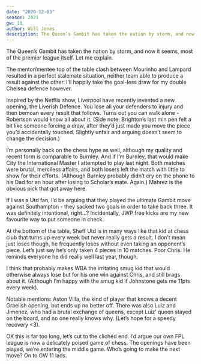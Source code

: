 ```yaml
---
date: "2020-12-03"
season: 2021
gw: 10
author: Will Jones
description: The Queen’s Gambit has taken the nation by storm, and now it seems, most of the premier league itself. Let me explain.
---
```


The Queen’s Gambit has taken the nation by storm, and now it seems, most of the premier league itself. Let me explain.

The mentor/mentee top of the table clash between Mourinho and Lampard resulted in a perfect stalemate situation, neither team able to produce a result against the other. I’ll happily take the goal-less draw for my double Chelsea defence however.

Inspired by the Netflix show, Liverpool have recently invented a new opening, the Liverish Defence. You lose all your defenders to injury and then bemoan every result that follows. Turns out you can walk alone - Robertson would know all about it. (Side note: Brighton’s last min pen felt a bit like someone forcing a draw, after they’d just made you move the piece you’d accidentally touched. Slightly unfair and arguing doesn’t seem to change the decision.)

I’m personally back on the chess hype as well, although my quality and recent form is comparable to Burnley. And if I’m Burnley, that would make City the International Master I attempted to play last night. 
Both matches were brutal, merciless affairs, and both losers left the match with little to show for their efforts. (Although Burnley probably didn’t cry on the phone to his Dad for an hour after losing to Scholar’s mate. Again.) Mahrez is the obvious pick that got away here.

If I was a Utd fan, I’d be arguing that they played the ultimate Gambit move against Southampton - they sacked two goals in order to take back three. It was definitely intentional, right…? Incidentally, JWP free kicks are my new favourite way to put someone in check.

At the bottom of the table, Sheff Utd is in many ways like that kid at chess club that turns up every week but never really gets a result. I don’t mean just loses though, he frequently loses without even taking an opponent’s piece. Let’s just say he’s only taken 4 pieces in 10 matches. Poor Chris. He reminds everyone he did really well last year, though. 

I think that probably makes WBA the irritating smug kid that would otherwise always lose but for his one win against Chris, and still brags about it. (Although I’m happy with the smug kid if Johnstone gets me 11pts every week).

Notable mentions: Aston Villa, the kind of player that knows a decent Graelish opening, but ends up no better off. There was also Luiz and Jimenez, who had a brutal exchange of queens, except Luiz’ queen stayed on the board, and no one really knows why. (Let’s hope for a speedy recovery <3).

OK this is far too long, let’s cut to the clichéd end. I’d argue our own FPL league is now a delicately poised game of chess. The openings have been played, we’re entering the middle game. Who’s going to make the next move? On to GW 11 lads.